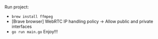 Run project:
- `brew install ffmpeg`
- [Brave browser] WebRTC IP handling policy -> Allow public and private interfaces
- `go run main.go`
Enjoy!!!
